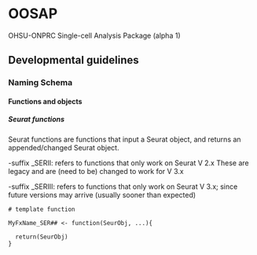 # OOSAP

OHSU-ONPRC Single-cell Analysis Package (alpha 1)

## Developmental guidelines

### Naming Schema

#### Functions and objects

##### Seurat functions

Seurat functions are functions that input a Seurat object, and returns an appended/changed Seurat object.

-suffix _SERII: refers to functions that only work on Seurat V 2.x These are legacy and are (need to be) changed to work for V 3.x

-suffix _SERIII: refers to functions that only work on Seurat V 3.x; since future versions may arrive (usually sooner than expected)

```{r }
# template function

MyFxName_SER## <- function(SeurObj, ...){

  return(SeurObj)
}

```

